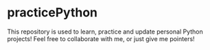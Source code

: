 # practicePython
This repository is used to learn, practice and update personal Python projects! Feel free to collaborate with me, or just give me pointers!
